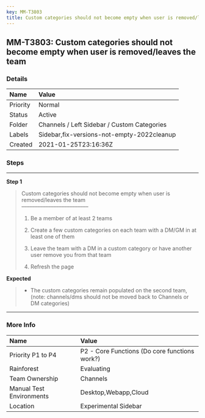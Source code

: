 ```yaml
---
key: MM-T3803
title: Custom categories should not become empty when user is removed/leaves the team
---
```


## MM-T3803: Custom categories should not become empty when user is removed/leaves the team

### Details

| Name     | Value                                       |
| :------- | :------------------------------------------ |
| Priority | Normal                                      |
| Status   | Active                                      |
| Folder   | Channels / Left Sidebar / Custom Categories |
| Labels   | Sidebar,fix-versions-not-empty-2022cleanup  |
| Created  | 2021-01-25T23:16:36Z                        |

### Steps

<hr/>

**Step 1**

> <article>Custom categories should not become empty when user is removed/leaves the team<br>–––––––––––––––––––––––––<ol><li><p data-renderer-start-pos="1">Be a member of at least 2 teams</p></li><li><p>Create a few custom categories on each team with a DM/GM in at least one of them</p></li><li><p>Leave the team with a DM in a custom category or have another user remove you from that team</p></li><li><p>Refresh the page</p></li></ol></article>

**Expected**

> <article><ul><li>The custom categories remain populated on the second team, (note: channels/dms should not be moved back to Channels or DM categories)</li></ul></article>

<hr/>

### More Info

| Name                     | Value                                         |
| :----------------------- | :-------------------------------------------- |
| Priority P1 to P4        | P2 - Core Functions (Do core functions work?) |
| Rainforest               | Evaluating                                    |
| Team Ownership           | Channels                                      |
| Manual Test Environments | Desktop,Webapp,Cloud                          |
| Location                 | Experimental Sidebar                          |
